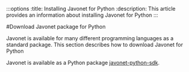 :::options
:title: Installing Javonet for Python
:description: This article provides an information about installing Javonet for Python
:::

#Download Javonet package for Python

Javonet is available for many different programming languages as a standard package. This section describes how to download Javonet for Python

Javonet is available as a Python package [javonet-python-sdk](https://pypi.org/project/javonet-python-sdk/). 

